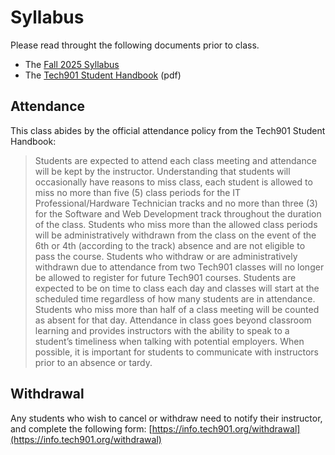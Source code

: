 # Syllabus

Please read throught the following documents prior to class.

- The [Fall 2025 Syllabus]()
- The [Tech901 Student Handbook](http://bit.ly/tech901-student-handbook) (pdf)

## Attendance

This class abides by the official attendance policy from the Tech901 Student Handbook:

> Students are expected to attend each class meeting and attendance will be kept by the instructor.
Understanding that students will occasionally have reasons to miss class, each student is allowed to miss no
more than five (5) class periods for the IT Professional/Hardware Technician tracks and no more than three (3)
for the Software and Web Development track throughout the duration of the class. Students who miss more
than the allowed class periods will be administratively withdrawn from the class on the event of the 6th or 4th
(according to the track) absence and are not eligible to pass the course. Students who withdraw or are
administratively withdrawn due to attendance from two Tech901 classes will no longer be allowed to register
for future Tech901 courses.
> Students are expected to be on time to class each day and classes will start at the scheduled time regardless
of how many students are in attendance. Students who miss more than half of a class meeting will be counted
as absent for that day.
> Attendance in class goes beyond classroom learning and provides instructors with the ability to speak to a
student’s timeliness when talking with potential employers. When possible, it is important for students to
communicate with instructors prior to an absence or tardy.

## Withdrawal

Any students who wish to cancel or withdraw need to notify their instructor, and complete the following form:
[https://info.tech901.org/withdrawal](https://info.tech901.org/withdrawal)
